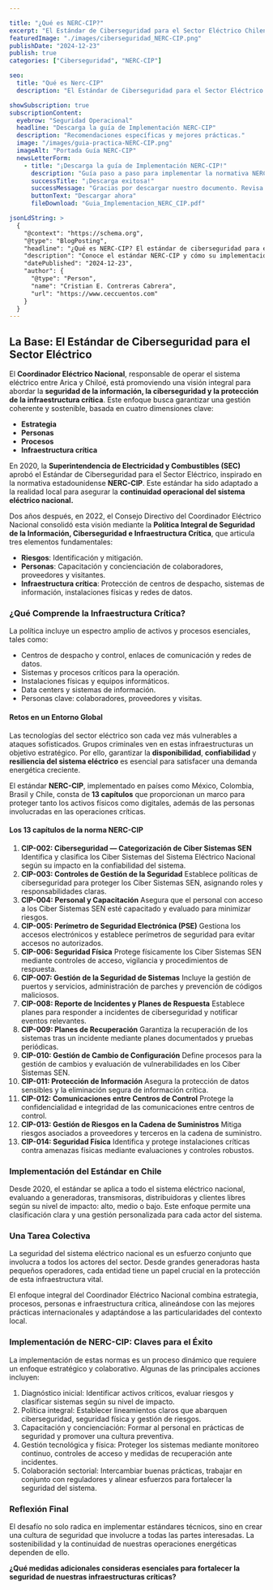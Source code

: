 ```yaml
---

title: "¿Qué es NERC-CIP?"
excerpt: "El Estándar de Ciberseguridad para el Sector Eléctrico Chileno"
featuredImage: "./images/ciberseguridad_NERC-CIP.png"
publishDate: "2024-12-23"
publish: true
categories: ["Ciberseguridad", "NERC-CIP"]

seo:
  title: "Qué es Nerc-CIP"
  description: "El Estándar de Ciberseguridad para el Sector Eléctrico Chileno"

showSubscription: true
subscriptionContent:
  eyebrow: "Seguridad Operacional"
  headline: "Descarga la guía de Implementación NERC-CIP"
  description: "Recomendaciones específicas y mejores prácticas."
  image: "/images/guia-practica-NERC-CIP.png"
  imageAlt: "Portada Guía NERC-CIP"
  newsLetterForm:
    - title: "¡Descarga la guía de Implementación NERC-CIP!"
      description: "Guía paso a paso para implementar la normativa NERC-CIP en empresas del sector eléctrico chileno, con recomendaciones específicas y mejores prácticas"
      successTitle: "¡Descarga exitosa!"
      successMessage: "Gracias por descargar nuestro documento. Revisa tu carpeta de descargas."
      buttonText: "Descargar ahora"
      fileDownload: "Guia_Implementacion_NERC_CIP.pdf"

jsonLdString: >
  {
    "@context": "https://schema.org",
    "@type": "BlogPosting",
    "headline": "¿Qué es NERC-CIP? El estándar de ciberseguridad para el sector eléctrico chileno",
    "description": "Conoce el estándar NERC-CIP y cómo su implementación fortalece la ciberseguridad, el cumplimiento normativo y las mejores prácticas en empresas del sector eléctrico en Chile. Descubre recomendaciones clave y recursos para asegurar la continuidad operacional y la protección de infraestructuras críticas.",
    "datePublished": "2024-12-23",
    "author": {
      "@type": "Person",
      "name": "Cristian E. Contreras Cabrera",
      "url": "https://www.ceccuentos.com"
    }
  }
---
```


## La Base: El Estándar de Ciberseguridad para el Sector Eléctrico

El **Coordinador Eléctrico Nacional**, responsable de operar el sistema eléctrico entre Arica y Chiloé, está promoviendo una visión integral para abordar la **seguridad de la información, la ciberseguridad y la protección de la infraestructura crítica**. Este enfoque busca garantizar una gestión coherente y sostenible, basada en cuatro dimensiones clave:

- **Estrategia**
- **Personas**
- **Procesos**
- **Infraestructura crítica**

En 2020, la **Superintendencia de Electricidad y Combustibles (SEC)** aprobó el Estándar de Ciberseguridad para el Sector Eléctrico, inspirado en la normativa estadounidense **NERC-CIP**. Este estándar ha sido adaptado a la realidad local para asegurar la **continuidad operacional del sistema eléctrico nacional.**

Dos años después, en 2022, el Consejo Directivo del Coordinador Eléctrico Nacional consolidó esta visión mediante la **Política Integral de Seguridad de la Información, Ciberseguridad e Infraestructura Crítica**, que articula tres elementos fundamentales:

- **Riesgos**: Identificación y mitigación.
- **Personas**: Capacitación y concienciación de colaboradores, proveedores y visitantes.
- **Infraestructura crítica**: Protección de centros de despacho, sistemas de información, instalaciones físicas y redes de datos.

### ¿Qué Comprende la Infraestructura Crítica?
La política incluye un espectro amplio de activos y procesos esenciales, tales como:

- Centros de despacho y control, enlaces de comunicación y redes de datos.
- Sistemas y procesos críticos para la operación.
- Instalaciones físicas y equipos informáticos.
- Data centers y sistemas de información.
- Personas clave: colaboradores, proveedores y visitas.

#### Retos en un Entorno Global

Las tecnologías del sector eléctrico son cada vez más vulnerables a ataques sofisticados. Grupos criminales ven en estas infraestructuras un objetivo estratégico. Por ello, garantizar la **disponibilidad**, **confiabilidad** y **resiliencia del sistema eléctrico** es esencial para satisfacer una demanda energética creciente.

El estándar **NERC-CIP**, implementado en países como México, Colombia, Brasil y Chile, consta de **13 capítulos** que proporcionan un marco para proteger tanto los activos físicos como digitales, además de las personas involucradas en las operaciones críticas.

#### Los 13 capítulos de la norma NERC-CIP

1. **CIP-002: Ciberseguridad — Categorización de Ciber Sistemas SEN**
Identifica y clasifica los Ciber Sistemas del Sistema Eléctrico Nacional según su impacto en la confiabilidad del sistema.
2. **CIP-003: Controles de Gestión de la Seguridad**
Establece políticas de ciberseguridad para proteger los Ciber Sistemas SEN, asignando roles y responsabilidades claras.
3. **CIP-004: Personal y Capacitación**
Asegura que el personal con acceso a los Ciber Sistemas SEN esté capacitado y evaluado para minimizar riesgos.
4. **CIP-005: Perímetro de Seguridad Electrónica (PSE)**
Gestiona los accesos electrónicos y establece perímetros de seguridad para evitar accesos no autorizados.
5. **CIP-006: Seguridad Física**
Protege físicamente los Ciber Sistemas SEN mediante controles de acceso, vigilancia y procedimientos de respuesta.
6. **CIP-007: Gestión de la Seguridad de Sistemas**
Incluye la gestión de puertos y servicios, administración de parches y prevención de códigos maliciosos.
7. **CIP-008: Reporte de Incidentes y Planes de Respuesta**
Establece planes para responder a incidentes de ciberseguridad y notificar eventos relevantes.
8. **CIP-009: Planes de Recuperación**
Garantiza la recuperación de los sistemas tras un incidente mediante planes documentados y pruebas periódicas.
9. **CIP-010: Gestión de Cambio de Configuración**
Define procesos para la gestión de cambios y evaluación de vulnerabilidades en los Ciber Sistemas SEN.
10. **CIP-011: Protección de Información**
Asegura la protección de datos sensibles y la eliminación segura de información crítica.
11. **CIP-012: Comunicaciones entre Centros de Control**
Protege la confidencialidad e integridad de las comunicaciones entre centros de control.
12. **CIP-013: Gestión de Riesgos en la Cadena de Suministros**
Mitiga riesgos asociados a proveedores y terceros en la cadena de suministro.
13. **CIP-014: Seguridad Física**
Identifica y protege instalaciones críticas contra amenazas físicas mediante evaluaciones y controles robustos.


### Implementación del Estándar en Chile

Desde 2020, el estándar se aplica a todo el sistema eléctrico nacional, evaluando a generadoras, transmisoras, distribuidoras y clientes libres según su nivel de impacto: alto, medio o bajo. Este enfoque permite una clasificación clara y una gestión personalizada para cada actor del sistema.

### Una Tarea Colectiva

La seguridad del sistema eléctrico nacional es un esfuerzo conjunto que involucra a todos los actores del sector. Desde grandes generadoras hasta pequeños operadores, cada entidad tiene un papel crucial en la protección de esta infraestructura vital.

El enfoque integral del Coordinador Eléctrico Nacional combina estrategia, procesos, personas e infraestructura crítica, alineándose con las mejores prácticas internacionales y adaptándose a las particularidades del contexto local.

### Implementación de NERC-CIP: Claves para el Éxito
La implementación de estas normas es un proceso dinámico que requiere un enfoque estratégico y colaborativo. Algunas de las principales acciones incluyen:

1. Diagnóstico inicial: Identificar activos críticos, evaluar riesgos y clasificar sistemas según su nivel de impacto.
2. Política integral: Establecer lineamientos claros que abarquen ciberseguridad, seguridad física y gestión de riesgos.
3. Capacitación y concienciación: Formar al personal en prácticas de seguridad y promover una cultura preventiva.
4. Gestión tecnológica y física: Proteger los sistemas mediante monitoreo continuo, controles de acceso y medidas de recuperación ante incidentes.
5. Colaboración sectorial: Intercambiar buenas prácticas, trabajar en conjunto con reguladores y alinear esfuerzos para fortalecer la seguridad del sistema.

### Reflexión Final
El desafío no solo radica en implementar estándares técnicos, sino en crear una cultura de seguridad que involucre a todas las partes interesadas. La sostenibilidad y la continuidad de nuestras operaciones energéticas dependen de ello.

**¿Qué medidas adicionales consideras esenciales para fortalecer la seguridad de nuestras infraestructuras críticas?**

